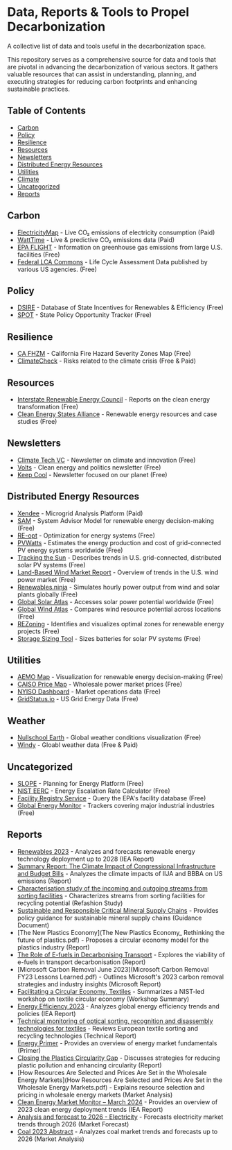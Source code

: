 # Data, Reports & Tools to Propel Decarbonization

A collective list of data and tools useful in the decarbonization space.

This repository serves as a comprehensive source for data and tools that are pivotal in advancing the decarbonization of various sectors. It gathers valuable resources that can assist in understanding, planning, and executing strategies for reducing carbon footprints and enhancing sustainable practices.


## Table of Contents

- [Carbon](#carbon)
- [Policy](#policy)
- [Resilience](#resilience)
- [Resources](#resources)
- [Newsletters](#newsletters)
- [Distributed Energy Resources](#distributed-energy-resources)
- [Utilities](#utilities)
- [Climate](#climate)
- [Uncategorized](#uncategorized)
- [Reports](#reports)

## Carbon
- [ElectricityMap](https://app.electricitymap.org/map) - Live CO₂ emissions of electricity consumption (Paid)
- [WattTime](https://www.watttime.org/) - Live & predictive CO₂ emissions data (Paid)
- [EPA FLIGHT](https://ghgdata.epa.gov/ghgp/main.do?site_preference=normal) - Information on greenhouse gas emissions from large U.S. facilities (Free)
- [Federal LCA Commons](https://www.lcacommons.gov/lca-collaboration/) - Life Cycle Assessment Data published by various US agencies. (Free)

## Policy
- [DSIRE](https://www.dsireusa.org/) - Database of State Incentives for Renewables & Efficiency (Free)
- [SPOT](https://spotforcleanenergy.org/) - State Policy Opportunity Tracker (Free)

## Resilience
- [CA FHZM](https://egis.fire.ca.gov/FHSZ/) - California Fire Hazard Severity Zones Map (Free)
- [ClimateCheck](https://climatecheck.com/) - Risks related to the climate crisis (Free & Paid)

## Resources
- [Interstate Renewable Energy Council](https://irecusa.org/resources/) - Reports on the clean energy transformation (Free)
- [Clean Energy States Alliance](https://www.cesa.org/resource-library/) - Renewable energy resources and case studies (Free)

## Newsletters
- [Climate Tech VC](https://climatetechvc.substack.com/) - Newsletter on climate and innovation (Free)
- [Volts](https://www.volts.wtf/) - Clean energy and politics newsletter (Free)
- [Keep Cool](https://workweek.com/brand/keep-cool/) - Newsletter focused on our planet (Free)

## Distributed Energy Resources
- [Xendee](https://xendee.com/) - Microgrid Analysis Platform (Paid)
- [SAM](https://sam.nrel.gov/) - System Advisor Model for renewable energy decision-making (Free)
- [RE-opt](https://reopt.nrel.gov/) - Optimization for energy systems (Free)
- [PVWatts](https://pvwatts.nrel.gov/) - Estimates the energy production and cost of grid-connected PV energy systems worldwide (Free)
- [Tracking the Sun](https://emp.lbl.gov/tracking-the-sun) - Describes trends in U.S. grid-connected, distributed solar PV systems (Free)
- [Land-Based Wind Market Report](https://emp.lbl.gov/wind-technologies-market-report) - Overview of trends in the U.S. wind power market (Free)
- [Renewables.ninja](https://www.renewables.ninja/) - Simulates hourly power output from wind and solar plants globally (Free)
- [Global Solar Atlas](http://globalsolaratlas.info/) - Accesses solar power potential worldwide (Free)
- [Global Wind Atlas](https://globalwindatlas.info/) - Compares wind resource potential across locations (Free)
- [REZoning](https://rezoning.energydata.info/) - Identifies and visualizes optimal zones for renewable energy projects (Free)
- [Storage Sizing Tool](https://storagesizing.energydata.info/) - Sizes batteries for solar PV systems (Free)

## Utilities
- [AEMO Map](https://www.aemo.com.au/aemo/apps/visualisations/map.html) - Visualization for renewable energy decision-making (Free)
- [CAISO Price Map](http://www.caiso.com/pricemap/Pages/default.aspx) - Wholesale power market prices (Free)
- [NYISO Dashboard](https://www.nyiso.com/markets) - Market operations data (Free)
- [GridStatus.io](https://www.gridstatus.io) - US Grid Energy Data (Free)

## Weather
- [Nullschool Earth](https://earth.nullschool.net/) - Global weather conditions visualization (Free)
- [Windy](https://windy.com/) - Gloabl weather data (Free & Paid)

## Uncategorized
- [SLOPE](https://maps.nrel.gov/slope/) - Planning for Energy Platform (Free)
- [NIST EERC](https://pages.nist.gov/eerc/) - Energy Escalation Rate Calculator (Free)
- [Facility Registry Service](https://www.epa.gov/frs/frs-query) - Query the EPA's facility database (Free)
- [Global Energy Monitor](https://globalenergymonitor.org/) - Trackers covering major industrial industries (Free)

## Reports
- [Renewables 2023](Renewables_2023.pdf) - Analyzes and forecasts renewable energy technology deployment up to 2028 (IEA Report)
- [Summary Report: The Climate Impact of Congressional Infrastructure and Budget Bills](REPEAT_Summary_Report_022822.pdf) - Analyzes the climate impacts of IIJA and BBBA on US emissions (Report)
- [Characterisation study of the incoming and outgoing streams from sorting facilities](Overview_Characterisation_study_Refashion_2023_EN.pdf) - Characterizes streams from sorting facilities for recycling potential (Refashion Study)
- [Sustainable and Responsible Critical Mineral Supply Chains](SustainableandResponsibleCriticalMineralSupplyChains.pdf) - Provides policy guidance for sustainable mineral supply chains (Guidance Document)
- [The New Plastics Economy](The New Plastics Economy_ Rethinking the future of plastics.pdf) - Proposes a circular economy model for the plastics industry (Report)
- [The Role of E-fuels in Decarbonising Transport](TheRoleofE-fuelsinDecarbonisingTransport.pdf) - Explores the viability of e-fuels in transport decarbonisation (Report)
- [Microsoft Carbon Removal June 2023](Microsoft Carbon Removal FY23 Lessons Learned.pdf) - Outlines Microsoft's 2023 carbon removal strategies and industry insights (Microsoft Report)
- [Facilitating a Circular Economy, Textiles](NIST.SP.1500-207.pdf) - Summarizes a NIST-led workshop on textile circular economy (Workshop Summary)
- [Energy Efficiency 2023](EnergyEfficiency2023.pdf) - Analyzes global energy efficiency trends and policies (IEA Report)
- [Technical monitoring of optical sorting, recognition and disassembly technologies for textiles](240428_Synthèse_Veille-technos-tri-délissage_VF-EN.pdf) - Reviews European textile sorting and recycling technologies (Technical Report)
- [Energy Primer](energy-primer-2020_0.pdf) - Provides an overview of energy market fundamentals (Primer)
- [Closing the Plastics Circularity Gap](closing-plastics-gap-full-report.pdf) - Discusses strategies for reducing plastic pollution and enhancing circularity (Report)
- [How Resources Are Selected and Prices Are Set in the Wholesale Energy Markets](How Resources Are Selected and Prices Are Set in the Wholesale Energy Markets.pdf) - Explains resource selection and pricing in wholesale energy markets (Market Analysis)
- [Clean Energy Market Monitor – March 2024](CleanEnergyMarketMonitorMarch2024.pdf) - Provides an overview of 2023 clean energy deployment trends (IEA Report)
- [Analysis and forecast to 2026 - Electricity](Electricity2024-Analysisandforecastto2026.pdf) - Forecasts electricity market trends through 2026 (Market Forecast)
- [Coal 2023 Abstract](Coal_2023.pdf) - Analyzes coal market trends and forecasts up to 2026 (Market Analysis)



